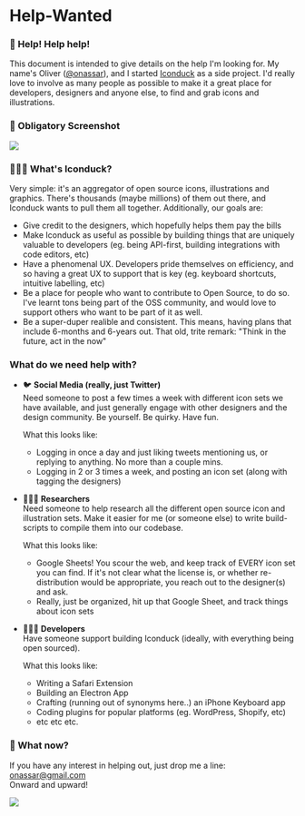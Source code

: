 # Help-Wanted

### 📣 Help! Help help!  
This document is intended to give details on the help I'm looking for. My name's Oliver ([@onassar](https://github.com/onassar/)), and I started [Iconduck](https://iconduck.com/) as a side project. I'd really love to involve as many people as possible to make it a great place for developers, designers and anyone else, to find and grab icons and illustrations.

### 📸 Obligatory Screenshot
![](https://i.imgur.com/IAOsFdf.png)

### 🤷🏻‍♂️ What's Iconduck?
Very simple: it's an aggregator of open source icons, illustrations and graphics. There's thousands (maybe millions) of them out there, and Iconduck wants to pull them all together. Additionally, our goals are:

- Give credit to the designers, which hopefully helps them pay the bills
- Make Iconduck as useful as possible by building things that are uniquely valuable to developers (eg. being API-first, building integrations with code editors, etc)
- Have a phenomenal UX. Developers pride themselves on efficiency, and so having a great UX to support that is key (eg. keyboard shortcuts, intuitive labelling, etc)
- Be a place for people who want to contribute to Open Source, to do so. I've learnt tons being part of the OSS community, and would love to support others who want to be part of it as well.
- Be a super-duper realible and consistent. This means, having plans that include 6-months and 6-years out. That old, trite remark: "Think in the future, act in the now"

### What do we need help with?

- 🐦 **Social Media (really, just Twitter)**  
  Need someone to post a few times a week with different icon sets we have available, and just generally engage with other designers and the design community. Be yourself. Be quirky. Have fun.

  What this looks like:  
  - Logging in once a day and just liking tweets mentioning us, or replying to anything. No more than a couple mins.
  - Logging in 2 or 3 times a week, and posting an icon set (along with tagging the designers)

- 🙇🏽‍♀️ **Researchers**  
  Need someone to help research all the different open source icon and illustration sets. Make it easier for me (or someone else) to write build-scripts to compile them into our codebase.

  What this looks like:  
  - Google Sheets! You scour the web, and keep track of EVERY icon set you can find. If it's not clear what the license is, or whether re-distribution would be appropriate, you reach out to the designer(s) and ask.
  - Really, just be organized, hit up that Google Sheet, and track things about icon sets

- 👩🏿‍💻 **Developers**  
  Have someone support building Iconduck (ideally, with everything being open sourced).

  What this looks like:
  - Writing a Safari Extension
  - Building an Electron App
  - Crafting (running out of synonyms here..) an iPhone Keyboard app
  - Coding plugins for popular platforms (eg. WordPress, Shopify, etc)
  - etc etc etc.

### 🎣 What now?
If you have any interest in helping out, just drop me a line: [onassar@gmail.com](mailto:onassar@gmail.com)  
Onward and upward!

![](https://i.imgur.com/JIJ3iOb.png)
